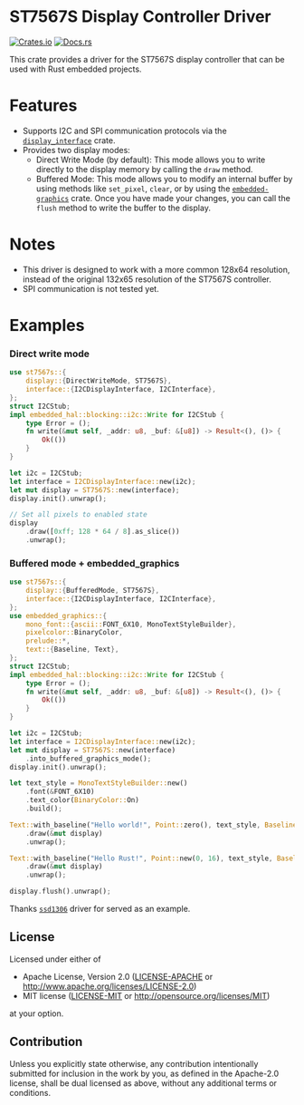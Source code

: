 # ST7567S Display Controller Driver

[![Crates.io](https://img.shields.io/crates/v/st7567s.svg)](https://crates.io/crates/st7567s)
[![Docs.rs](https://docs.rs/st7567s/badge.svg)](https://docs.rs/st7567s)

This crate provides a driver for the ST7567S display controller that can be used with Rust embedded projects.

# Features

- Supports I2C and SPI communication protocols via the [`display_interface`] crate.
- Provides two display modes:
  - Direct Write Mode (by default): This mode allows you to write directly to the display memory by calling the `draw` method.
  - Buffered Mode: This mode allows you to modify an internal buffer by using methods like `set_pixel`, `clear`, or by using the [`embedded-graphics`] crate. Once you have made your changes, you can call the `flush` method to write the buffer to the display.

[`embedded-graphics`]: https://docs.rs/embedded-graphics
[`display_interface`]: https://docs.rs/display_interface

# Notes

- This driver is designed to work with a more common 128x64 resolution, instead of the original 132x65 resolution of the ST7567S controller.
- SPI communication is not tested yet.

# Examples

### Direct write mode

```rust
use st7567s::{
    display::{DirectWriteMode, ST7567S},
    interface::{I2CDisplayInterface, I2CInterface},
};
struct I2CStub;
impl embedded_hal::blocking::i2c::Write for I2CStub {
    type Error = ();
    fn write(&mut self, _addr: u8, _buf: &[u8]) -> Result<(), ()> {
        Ok(())
    }
}

let i2c = I2CStub;
let interface = I2CDisplayInterface::new(i2c);
let mut display = ST7567S::new(interface);
display.init().unwrap();

// Set all pixels to enabled state
display
    .draw([0xff; 128 * 64 / 8].as_slice())
    .unwrap();

```

### Buffered mode + embedded_graphics

```rust
use st7567s::{
    display::{BufferedMode, ST7567S},
    interface::{I2CDisplayInterface, I2CInterface},
};
use embedded_graphics::{
    mono_font::{ascii::FONT_6X10, MonoTextStyleBuilder},
    pixelcolor::BinaryColor,
    prelude::*,
    text::{Baseline, Text},
};
struct I2CStub;
impl embedded_hal::blocking::i2c::Write for I2CStub {
    type Error = ();
    fn write(&mut self, _addr: u8, _buf: &[u8]) -> Result<(), ()> {
        Ok(())
    }
}

let i2c = I2CStub;
let interface = I2CDisplayInterface::new(i2c);
let mut display = ST7567S::new(interface)
    .into_buffered_graphics_mode();
display.init().unwrap();

let text_style = MonoTextStyleBuilder::new()
    .font(&FONT_6X10)
    .text_color(BinaryColor::On)
    .build();

Text::with_baseline("Hello world!", Point::zero(), text_style, Baseline::Top)
    .draw(&mut display)
    .unwrap();

Text::with_baseline("Hello Rust!", Point::new(0, 16), text_style, Baseline::Top)
    .draw(&mut display)
    .unwrap();

display.flush().unwrap();
```

Thanks [`ssd1306`](https://github.com/jamwaffles/ssd1306) driver for served as an example.

## License

Licensed under either of

 * Apache License, Version 2.0
   ([LICENSE-APACHE](LICENSE-APACHE) or http://www.apache.org/licenses/LICENSE-2.0)
 * MIT license
   ([LICENSE-MIT](LICENSE-MIT) or http://opensource.org/licenses/MIT)

at your option.

## Contribution

Unless you explicitly state otherwise, any contribution intentionally submitted
for inclusion in the work by you, as defined in the Apache-2.0 license, shall be
dual licensed as above, without any additional terms or conditions.
